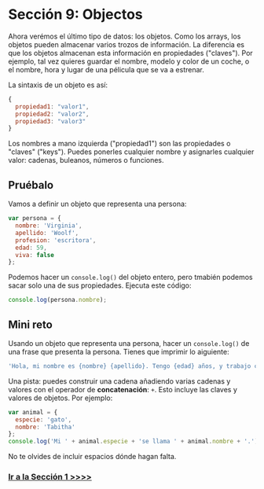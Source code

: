 # Sección 9: Objectos

Ahora verémos el último tipo de datos: los objetos. Como los arrays, los objetos pueden almacenar varios trozos de información. La diferencia es que los objetos almacenan esta información en propiedades ("claves"). Por ejemplo, tal vez quieres guardar el nombre, modelo y color de un coche, o el nombre, hora y lugar de una pélicula que se va a estrenar.

La sintaxis de un objeto es así:

```js
{
  propiedad1: "valor1",
  propiedad2: "valor2",
  propiedad3: "valor3"
}
```

Los nombres a mano izquierda ("propiedad1") son las propiedades o "claves" ("keys"). Puedes ponerles cualquier nombre y asignarles cualquier valor: cadenas, buleanos, números o funciones.

## Pruébalo

Vamos a definir un objeto que representa una persona:

```js
var persona = {
  nombre: 'Virginia',
  apellido: 'Woolf',
  profesion: 'escritora',
  edad: 59,
  viva: false
};
```

Podemos hacer un `console.log()` del objeto entero, pero tmabién podemos sacar solo una de sus propiedades. Ejecuta este código:

```js
console.log(persona.nombre);
```

## Mini reto

Usando un objeto que representa una persona, hacer un `console.log()` de una frase que presenta la persona. Tienes que imprimir lo aiguiente:

```js
'Hola, mi nombre es {nombre} {apellido}. Tengo {edad} años, y trabajo como {profesion}.';
```

Una pista: puedes construir una cadena añadiendo varias cadenas y valores con el operador de <strong>concatenación</strong>: `+`. Esto incluye las claves y valores de objetos. Por ejemplo:

```js
var animal = {
  especie: 'gato',
  nombre: 'Tabitha'
};
console.log('Mi ' + animal.especie + 'se llama ' + animal.nombre + '.');
```

No te olvides de incluir espacios dónde hagan falta.

### [Ir a la Sección 1 >>>>](https://github.com/node-girls/beginners-javascript/blob/master/challenge01.md)
